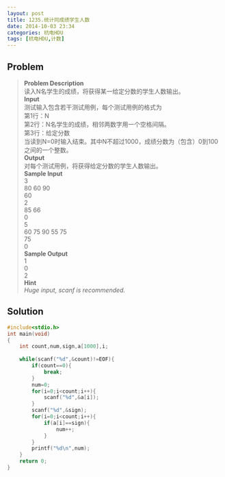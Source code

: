 ```yaml
---
layout: post
title: 1235.统计同成绩学生人数
date: 2014-10-03 23:34
categories: 杭电HDU
tags: [杭电HDU,计数]
---
```

## Problem
>**Problem Description**  
读入N名学生的成绩，将获得某一给定分数的学生人数输出。  
**Input**  
测试输入包含若干测试用例，每个测试用例的格式为  
第1行：N  
第2行：N名学生的成绩，相邻两数字用一个空格间隔。  
第3行：给定分数  
当读到N=0时输入结束。其中N不超过1000，成绩分数为（包含）0到100之间的一个整数。  
**Output**  
对每个测试用例，将获得给定分数的学生人数输出。  
**Sample Input**  
3  
80 60 90  
60  
2  
85 66  
0  
5  
60 75 90 55 75  
75  
0   
**Sample Output**  
1  
0  
2  
**Hint**  
*Huge input, scanf is recommended.*  

## Solution
```cpp
#include<stdio.h>
int main(void)
{
    int count,num,sign,a[1000],i;
    
    while(scanf("%d",&count)!=EOF){
        if(count==0){
            break;
        }
        num=0;
        for(i=0;i<count;i++){
            scanf("%d",&a[i]);
        }
        scanf("%d",&sign);
        for(i=0;i<count;i++){
            if(a[i]==sign){
                num++;
            }
        }
        printf("%d\n",num);
    }
    return 0;
} 
```